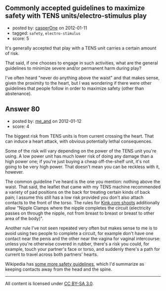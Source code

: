 ## Commonly accepted guidelines to maximize safety with TENS units/electro-stimulus play

- posted by: [casperOne](https://stackexchange.com/users/-1/41-casperone) on 2012-01-11
- tagged: `safety`, `electro-stimulus`
- score: 5

It's generally accepted that play with a TENS unit carries a certain amount of risk.

That said, if one chooses to engage in such activities, what are the general guidelines to minimize severe and/or permanent harm during play?

I've often heard "never do anything above the waist" and that makes sense, given the proximity to the heart, but I was wondering if there were other guidelines that people follow in order to maximize safety (other than abstenance).


## Answer 80

- posted by: [me_and](https://stackexchange.com/users/-1/140-me-and) on 2012-01-12
- score: 4

The biggest risk from TENS units is from current crossing the heart. That can induce a heart attack, with obvious potentially lethal consequences.

Some of the risk will vary depending on the power of the TENS unit you're using. A low power unit has much lower risk of doing any damage than a high power one; if you're just buying a cheap off-the-shelf unit, it's not going to be very high power. That doesn't mean you can be reckless with it, however.

The common guideline I've heard is the one you mention: nothing above the waist. That said, the leaflet that came with my TENS machine recommended a variety of pad positions on the back for treating certain kinds of back pain; I assume this still has a low risk provided you don't also attach contacts to the front of the torso. The rules for [Kink.com shoots](http://www.kink.com/k/shooting_rules.jsp) additionally allow "Nipple Clamps where the nipple completes the circuit (electricity passes on through the nipple, not from breast to breast or breast to other area of the body)".

Another rule I've not seen repeated very often but makes sense to me is to avoid using two people to complete a circuit, for example don't have one contact near the penis and the other near the vagina for vaginal intercourse: unless you're otherwise covered in rubber, there's a risk you could, for example, touch your partner's face or torso, and suddenly there's a path for current to travel across both partners' hearts.

Wikipedia has [some more safety guidelines](http://en.wikipedia.org/wiki/Transcutaneous_electrical_nerve_stimulation#Safety), which I'd summarize as keeping contacts away from the head and the spine.



---

All content is licensed under [CC BY-SA 3.0](https://creativecommons.org/licenses/by-sa/3.0/).
